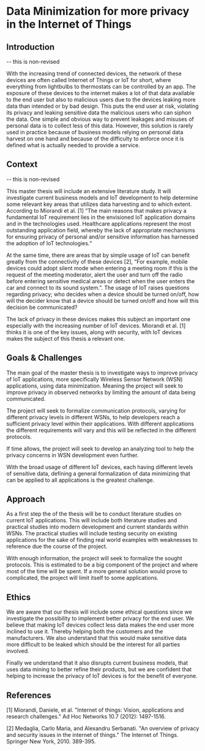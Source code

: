 # Data Minimization for more privacy in the Internet of Things

## Introduction

-- this is non-revised

With the increasing trend of connected devices, the network of these devices are often called Internet of Things or IoT for short, where everything from lightbulbs to thermostats can be controlled by an app.  The exposure of these devices to the internet makes a lot of that data available to the end user but also to malicious users due to the devices leaking more data than intended or by bad design. This puts the end user at risk, violating its privacy and leaking sensitive data the malicious users who can siphon the data. One simple and obvious way to prevent leakages and misuses of personal data is to collect less of this data. However, this solution is rarely used in practice because of business models relying on personal data harvest on one hand and because of the difficulty to enforce once it is defined what is actually needed to provide a service. 

## Context 

-- this is non-revised

This master thesis will include an extensive literature study. It will investigate current business models and IoT development to help determine some relevant key areas that utilizes data harvesting and to which extent. According to Miorandi et al. [1] “The main reasons that makes privacy a fundamental IoT requirement lies in the envisioned IoT application domains and in the technologies used. Healthcare applications represent the most outstanding application field, whereby the lack of appropriate mechanisms for ensuring privacy of personal and/or sensitive information has harnessed the adoption of IoT technologies.“ 

At the same time, there are areas that by simple usage of IoT can benefit greatly from the connectivity of these devices [2], “For example, mobile devices could adopt silent mode when entering a meeting room if this is the request of the meeting moderator, alert the user and turn off the radio before entering sensitive medical areas or detect when the user enters the car and connect to its sound system.”. The usage of IoT raises questions regarding privacy; who decides when a device should be turned on/off, how will the decider know that a device should be turned on/off and how will this decision be communicated?

The lack of privacy in these devices makes this subject an important one especially with the increasing number of IoT devices. Miorandi et al. [1] thinks it is one of the key issues, along with security, with IoT devices makes the subject of this thesis a relevant one.  


## Goals & Challenges

The main goal of the master thesis is to investigate ways to improve privacy of IoT applications, more specifically Wireless Sensor Network (WSN) applications, using data minimization. Meaning the project will seek to improve privacy in observed networks by limiting the amount of data being communicated. 

The project will seek to formalize communication protocols, varying for different privacy levels in different WSNs, to help developers reach a sufficient privacy level within their applications. With different applications the different requirements will vary and this will be reflected in the different protocols. 

If time allows, the project will seek to develop an analyzing tool to help the privacy concerns in WSN development even further. 

With the broad usage of different IoT devices, each having different levels of sensitive data, defining a general formalization of data minimizing that can be applied to all applications is the greatest challenge.

## Approach

As a first step the of the thesis will be to conduct literature studies on current IoT applications. This will include both literature studies and practical studies into modern development and current standards within WSNs. The practical studies will include testing security on existing applications for the sake of finding real world examples with weaknesses to reference due the course of the project. 

With enough information, the project will seek to formalize the sought protocols. This is estimated to be a big component of the project and where most of the time will be spent. If a more general solution would prove to complicated, the project will limit itself to some applications.

## Ethics

We are aware that our thesis will include some ethical questions since we investigate the possibility to implement better privacy for the end user. We believe that making IoT devices collect less data makes the end user more inclined to use it. Thereby helping both the customers and the manufacturers. We also understand that this would make sensitive data more difficult to be leaked which should be the interest for all parties involved. 

Finally we understand that it also disrupts current business models, that uses data mining to better refine their products, but we are confident that helping to increase the privacy of IoT devices is for the benefit of everyone. 


## References

[1] Miorandi, Daniele, et al. "Internet of things: Vision, applications and research challenges." Ad Hoc Networks 10.7 (2012): 1497-1516.

[2] Medaglia, Carlo Maria, and Alexandru Serbanati. "An overview of privacy and security issues in the internet of things." The Internet of Things. Springer New York, 2010. 389-395.
